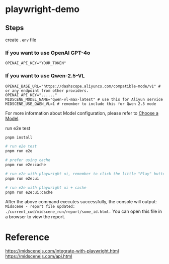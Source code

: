 # playwright-demo

## Steps

create `.env` file

### If you want to use OpenAI GPT-4o

```shell
OPENAI_API_KEY="YOUR_TOKEN"
```

### If you want to use Qwen-2.5-VL

```shell
OPENAI_BASE_URL="https://dashscope.aliyuncs.com/compatible-mode/v1" # or any endpoint from other providers.
OPENAI_API_KEY="......"
MIDSCENE_MODEL_NAME="qwen-vl-max-latest" # use this for Aliyun service
MIDSCENE_USE_QWEN_VL=1 # remember to include this for Qwen 2.5 mode
```

For more information about Model configuration, please refer to [Choose a Model](https://midscenejs.com/choose-a-model.html).


run e2e test

```bash
pnpm install

# run e2e test
pnpm run e2e

# prefer using cache
pnpm run e2e:cache

# run e2e with playwright ui, remember to click the little "Play" button on the upper-left corner
pnpm run e2e:ui

# run e2e with playwright ui + cache
pnpm run e2e:ui:cache
```

After the above command executes successfully, the console will output: `Midscene - report file updated: ./current_cwd/midscene_run/report/some_id.html.` You can open this file in a browser to view the report.

# Reference 

https://midscenejs.com/integrate-with-playwright.html
https://midscenejs.com/api.html
